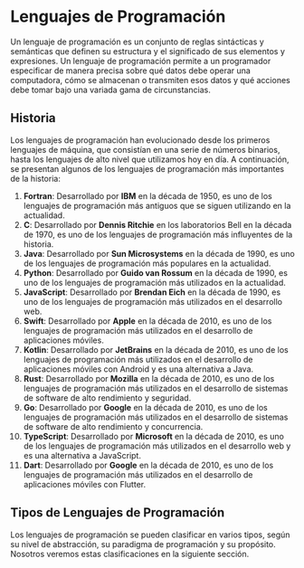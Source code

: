 # Lenguajes de Programación

Un lenguaje de programación es un conjunto de reglas sintácticas y semánticas que definen su estructura y el significado
de sus elementos y expresiones. Un lenguaje de programación permite a un programador especificar de manera precisa sobre
qué datos debe operar una computadora, cómo se almacenan o transmiten esos datos y qué acciones debe tomar bajo una
variada gama de circunstancias.

## Historia

Los lenguajes de programación han evolucionado desde los primeros lenguajes de máquina, que consistían en una serie de
números binarios, hasta los lenguajes de alto nivel que utilizamos hoy en día. A continuación, se presentan algunos de
los lenguajes de programación más importantes de la historia:

1. **Fortran**: Desarrollado por **IBM** en la década de 1950, es uno de los lenguajes de programación más antiguos que
   se siguen utilizando en la actualidad.
2. **C**: Desarrollado por **Dennis Ritchie** en los laboratorios Bell en la década de 1970, es uno de los lenguajes de
   programación más influyentes de la historia.
3. **Java**: Desarrollado por **Sun Microsystems** en la década de 1990, es uno de los lenguajes de programación más
   populares en la actualidad.
4. **Python**: Desarrollado por **Guido van Rossum** en la década de 1990, es uno de los lenguajes de programación más
   utilizados en la actualidad.
5. **JavaScript**: Desarrollado por **Brendan Eich** en la década de 1990, es uno de los lenguajes de programación más
   utilizados en el desarrollo web.
6. **Swift**: Desarrollado por **Apple** en la década de 2010, es uno de los lenguajes de programación más utilizados en
   el desarrollo de aplicaciones móviles.
7. **Kotlin**: Desarrollado por **JetBrains** en la década de 2010, es uno de los lenguajes de programación más
   utilizados en el desarrollo de aplicaciones móviles con Android y es una alternativa a Java.
8. **Rust**: Desarrollado por **Mozilla** en la década de 2010, es uno de los lenguajes de programación más utilizados
   en el desarrollo de sistemas de software de alto rendimiento y seguridad.
9. **Go**: Desarrollado por **Google** en la década de 2010, es uno de los lenguajes de programación más utilizados en
   el desarrollo de sistemas de software de alto rendimiento y concurrencia.
10. **TypeScript**: Desarrollado por **Microsoft** en la década de 2010, es uno de los lenguajes de programación más
    utilizados en el desarrollo web y es una alternativa a JavaScript.
11. **Dart**: Desarrollado por **Google** en la década de 2010, es uno de los lenguajes de programación más utilizados
    en el desarrollo de aplicaciones móviles con Flutter.

## Tipos de Lenguajes de Programación

Los lenguajes de programación se pueden clasificar en varios tipos, según su nivel de abstracción, su paradigma de
programación y su propósito. Nosotros veremos estas clasificaciones en la siguiente sección.